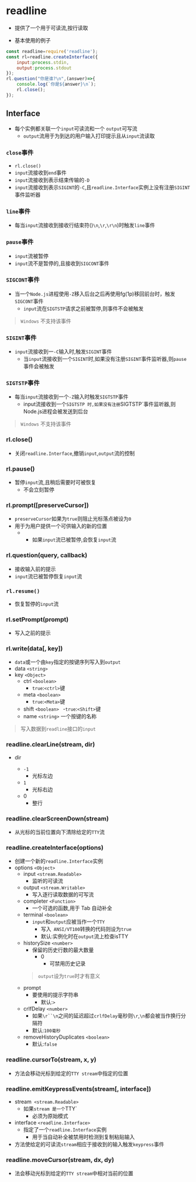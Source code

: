 # readline
- 提供了一个用于可读流,按行读取

- 基本使用的例子
```js
const readline=require('readline');
const rl=readline.createInterface({
    input:process.stdin,
    output:process.stdout
});
rl.question("你是谁?\n",(answer)=>{
    console.log(`你是${answer}\n`);
    rl.close();
});
```

## Interface
- 每个实例都关联一个`input`可读流和一个 `output`可写流
    - `output`流用于为到达的用户输入打印提示且从`input`流读取

### `close`事件
- `rl.close()`
- `input`流接收到`end`事件
- `input`流接收到表示结束传输的`-D`
- `input`流接收到表示`SIGINT`的`-C`,且`readline.Interface`实例上没有注册`SIGINT`事件监听器

### `line`事件
- 每当`input`流接收到接收行结束符()`\n`,`\r`,`\r\n`)时触发`line`事件

### `pause`事件
- `input`流被暂停
- `input`流不是暂停的,且接收到`SIGCONT`事件

### `SIGCONT`事件
- 当一个`Node.js`进程使用`-Z`移入后台之后再使用fg(1p)移回前台时，触发`SIGCONT`事件
    - `input`流在`SIGTSTP`请求之前被暂停,则事件不会被触发
> `Windows` 不支持该事件

### `SIGINT`事件
- `input`流接收到一`-C`输入时,触发`SIGINT`事件
    - 当`input`流接收到一个`SIGINT`时,如果没有注册`SIGINT`事件监听器,则`pause`事件会被触发
### `SIGTSTP`事件
- 每当`input`流接收到一个`-Z`输入时触发`SIGTSTP`事件
    - input流接收到一个`SIGTSTP 时,如果没有注册`SIGTSTP`事件监听器,则Node.js进程会被发送到后台
> `Windows` 不支持该事件

### rl.close()
- 关闭`readline.Interface`,撤销`input`,`output`流的控制

### rl.pause()
- 暂停`input`流,且稍后需要时可被恢复
    - 不会立刻暂停

### rl.prompt([preserveCursor])
- `preserveCursor`如果为`true`则阻止光标落点被设为`0`
- 用于为用户提供一个可供输入的新的位置
    - - 如果`input`流已被暂停,会恢复`input`流

### rl.question(query, callback)
- 接收输入前的提示
- `input`流已被暂停恢复`input`流

### `rl.resume()`
- 恢复暂停的`input`流

### rl.setPrompt(prompt)
- 写入之前的提示

### rl.write(data[, key])
- `data`或一个由`key`指定的按键序列写入到`output`
- data `<string>`
- key `<Object>`
    - ctrl `<boolean> `
        - `true`:`<ctrl>`键
    - meta `<boolean> `
        - `true`:`<Meta>`键
    - shift `<boolean> `
        -`true`:`<Shift>`键
    - name `<string>` 
        一个按键的名称  
> 写入数据到`readline`接口的`input`

### readline.clearLine(stream, dir)
- dir <number>
    - `-1` 
        - 光标左边
    - `1`
         - 光标右边
    - 0
         - 整行

### readline.clearScreenDown(stream)
- 从光标的当前位置向下清除给定的`TTY`流

### readline.createInterface(options)
- 创建一个新的`readline.Interface`实例
- options `<Object>`
    - input `<stream.Readable>` 
        - 监听的可读流
    - output `<stream.Writable> `
        - 写入逐行读取数据的可写流
    - completer `<Function>` 
        - 一个可选的函数,用于 Tab 自动补全
    - terminal `<boolean>` 
        - `input`和`output`应被当作一个`TTY`
            - 写入` ANSI/VT100`转换的代码则设为`true`
            - 默认:实例化时在`output`流上检查isTTY
    - historySize `<number>` 
        - 保留的历史行数的最大数量
            - 0 
                - 可禁用历史记录
        > `output`设为`true`时才有意义
    - prompt 
        - 要使用的提示字符串   
          -  默认:`>`
    - crlfDelay `<number> `
        - 如果`\r``\n`之间的延迟超过`crlfDelay`毫秒则`\r`,`\n`都会被当作换行分隔符
        - 默认:`100毫秒`
    - removeHistoryDuplicates `<boolean>` 
        - 默认:`false`

### readline.cursorTo(stream, x, y)
- 方法会移动光标到给定的`TTY stream`中指定的位置

### readline.emitKeypressEvents(stream[, interface])
- stream` <stream.Readable>`
    - 如果`stream 是一个`TTY`
        - 必须为原始模式
- interface `<readline.Interface>`
    - 指定了一个`readline.Interface`实例
        - 用于当自动补全被禁用时检测到复制粘贴输入
-  方法使给定的可读流`stream`相应于接收到的输入触发`keypress`事件

### readline.moveCursor(stream, dx, dy)
- 法会移动光标到给定的`TTY stream`中相对当前的位置
